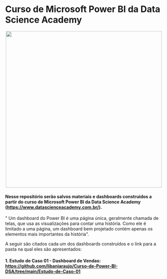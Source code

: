 # Curso de Microsoft Power BI da Data Science Academy

<div align="center">
<img src = "https://user-images.githubusercontent.com/94937578/154572729-2aeeeb15-4f5f-4426-8029-e5022101bd96.png" width="500px" />
</div>

#### Nesse repositório serão salvos materiais e dashboards construídos a partir do curso de Microsoft Power BI da Data Science Academy (https://www.datascienceacademy.com.br/).

" Um dashboard do Power BI é uma página única, geralmente chamada de telas, que usa as visualizações para contar uma história. Como ele é limitado a uma página, um dashboard bem projetado contém apenas os elementos mais importantes da história".

A seguir são citados cada um dos dashboards construídos e o link para a pasta na qual eles são apresentados:

#### 1. Estudo de Caso 01 - Dashboard de Vendas: https://github.com/libaniaraujo/Curso-de-Power-BI-DSA/tree/main/Estudo-de-Caso-01




